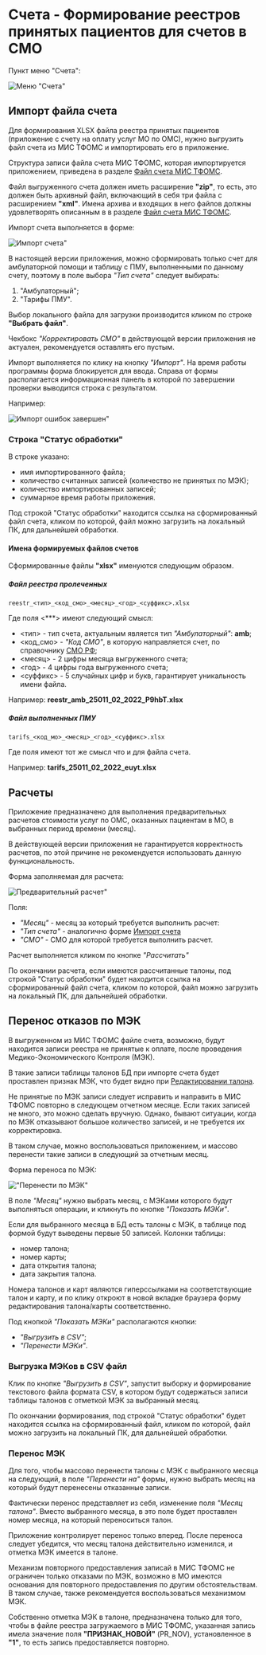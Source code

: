 # Счета - Формирование реестров принятых пациентов для счетов в СМО

Пункт меню "Счета":

![Меню "Счета"](./images/menu_invoice.png)

## Импорт файла счета

Для формирования XLSX файла реестра принятых пациентов (приложение с счету на оплату
услуг МО по ОМС), нужно выгрузить файл счета из МИС ТФОМС и импортировать его
в приложение.

Структура записи файла счета МИС ТФОМС, которая импортируется приложением,
приведена в разделе [Файл счета МИС ТФОМС](../../admin/invoice.md).

Файл выгруженного счета должен иметь расширение __"zip"__, то есть, это должен быть
архивный файл, включающий в себя три файла c расширением __"xml"__. Имена архива
и входящих в него файлов должны удовлетворять описанным в в разделе
[Файл счета МИС ТФОМС](../../admin/invoice.md).

Импорт счета выполняется в форме:

![Импорт счета"](./images/import_invoice.png)

В настоящей версии приложения, можно сформировать только счет для амбулаторной помощи
и таблицу с ПМУ, выполненными по данному счету, поэтому в поле выбора _"Тип счета"_
следует выбирать:

1. "Амбулаторный";
2. "Тарифы ПМУ".

Выбор локального файла для загрузки производится кликом по строке __"Выбрать файл"__.

Чекбокс _"Корректировать СМО"_ в действующей версии приложения не актуален, рекомендуется
оставлять его пустым.

Импорт выполняется по клику на кнопку _"Импорт"_. На время работы программы форма
блокируется для ввода. Справа от формы располагается информационная панель в которой
по завершении проверки выводится строка с результатом.

Например:

![Импорт ошибок завершен"](./images/invoice_form_done.png)

### Строка "Статус обработки"

В строке указано:

- имя импортированного файла;
- количество считанных записей (количество не принятых по МЭК);
- количество импортированных записей;
- суммарное время работы приложения.

Под строкой "Статус обработки" находится ссылка на сформированный файл счета,
кликом по которой, файл можно загрузить на локальный ПК, для дальнейшей обработки.

#### Имена формируемых файлов счетов

Сформированные файлы __"xlsx"__ именуются следующим образом.

##### Файл реестра пролеченных

    reestr_<тип>_<код_смо>_<месяц>_<год>_<суффикс>.xlsx

Где поля <***> имеют следующий смысл:

- <тип> - тип счета, актуальным является тип _"Амбулаторный"_: __amb__;
- <код_смо> - _"Код СМО"_, в которую направляется счет, по справочнику [СМО РФ](../sprav/comm.md#смо-рф-по-f002);
- <месяц> - 2 цифры месяца выгруженного счета;
- <год> - 4 цифры года выгруженного счета;
- <суффикс> - 5 случайных цифр и букв, гарантирует уникальность имени файла.

Например: __reestr_amb_25011_02_2022_P9hbT.xlsx__

##### Файл выполненных ПМУ

    tarifs_<код_мо>_<месяц>_<год>_<суффикс>.xlsx

Где поля имеют тот же смысл что и для файла счета.

Например: __tarifs_25011_02_2022_euyt.xlsx__

## Расчеты

Приложение предназначено для выполнения предварительных расчетов стоимости услуг
по ОМС, оказанных пациентам в МО, в выбранных период времени (месяц).

В действующей версии приложения не гарантируется корректность расчетов, по этой причине
не рекомендуется использовать данную функциональность.

Форма заполняемая для расчета:

![Предварительный расчет"](./images/calculate_invoice.png)

Поля:

- _"Месяц"_ - месяц за который требуется выполнить расчет:
- _"Тип счета"_ - аналогично форме [Импорт счета](#импорт-файла-счета)
- _"СМО"_ - СМО для которой требуется выполнить расчет.

Расчет выполняется кликом по кнопке _"Рассчитать"_

По окончании расчета, если имеются рассчитанные талоны, под строкой "Статус обработки"
будет находится ссылка на сформированный файл счета, кликом по которой, файл можно
загрузить на локальный ПК, для дальнейшей обработки.

## Перенос отказов по МЭК

В выгруженном из МИС ТФОМС файле счета, возможно, будут находится записи реестра не
принятые к оплате, после проведения Медико-Экономического Контроля (МЭК).

В такие записи таблицы талонов БД при импорте счета будет проставлен признак МЭК,
что будет видно при [Редактировании талона](../clinic/talons_edit.md#мэк).

Не принятые по МЭК записи следует исправить и направить в МИС ТФОМС повторно в следующем
отчетном месяце. Если таких записей не много, это можно сделать вручную. Однако, бывают
ситуации, когда по МЭК отказывают большое количество записей, и не требуется их корректировка.

В таком случае, можно воспользоваться приложением, и массово перенести такие записи в
следующий за отчетным месяц.

Форма переноса по МЭК:

!["Перенести по МЭК"](./images/move_mek.png)

В поле _"Месяц"_ нужно выбрать месяц, с МЭКами которого будут выполняться операции, и
кликнуть по кнопке _"Показать МЭКи"_.

Если для выбранного месяца в БД есть талоны с МЭК, в таблице под формой будут
выведены первые 50 записей. Колонки таблицы:

- номер талона;
- номер карты;
- дата открытия талона;
- дата закрытия талона.

Номера талонов и карт являются гиперссылками на соответствующие талон и карту, и по клику
откроют в новой вкладке браузера форму редактирования талона/карты соответственно.

Под кнопкой _"Показать МЭКи"_ располагаются кнопки:

- _"Выгрузить в CSV"_;
- _"Перенести МЭКи"_.

### Выгрузка МЭКов в CSV файл

Клик по кнопке _"Выгрузить в CSV"_, запустит выборку и формирование текстового файла
формата CSV, в котором будут содержаться записи таблицы талонов с отметкой МЭК за
выбранный месяц.

По окончании формирования, под строкой "Статус обработки" будет находится ссылка
на сформированный файл, кликом по которой, файл можно загрузить на локальный ПК,
для дальнейшей обработки.

### Перенос МЭК

Для того, чтобы массово перенести талоны с МЭК с выбранного месяца на следующий, в поле
_"Перенести на"_ формы, нужно выбрать месяц на который будут перенесены отказанные записи.

Фактически перенос представляет из себя, изменение поля _"Месяц талона"_. Вместо выбранного
месяца, в это поле будет проставлен номер месяца, на который переноситься талон.

Приложение контролирует перенос только вперед. После переноса следует убедится, что
месяц талона действительно изменился, и отметка МЭК имеется в талоне.

Механизм повторного предоставления записай в МИС ТФОМС не ограничен только отказами по МЭК,
возможно в МО имеются основания для повторного предоставления по другим обстоятельствам.
В таком случае, также рекомендуется воспользоваться механизмом МЭК.

Собственно отметка МЭК в талоне, предназначена только для того, чтобы в файле реестра
загружаемого в МИС ТФОМС, указанная запись имела значение поля __"ПРИЗНАК_НОВОЙ"__
(PR_NOV), установленное в __"1"__, то есть запись предоставляется повторно.
